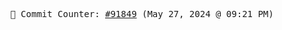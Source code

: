 <p align="center">
    <samp>
        📮 Commit Counter: <a href="https://github.com/Javascript-void0/Javascript-void0/commits/main">#91849</a> (May 27, 2024 @ 09:21 PM)
    </samp>
</p>